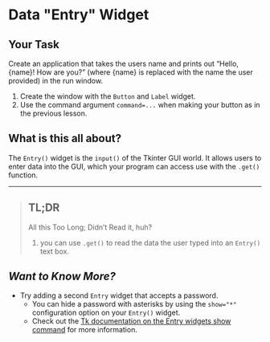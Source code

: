 # Data "Entry" Widget

## Your Task
Create an application that takes the users name and prints out “Hello, {name}! How are you?” (where {name} is replaced with the name the user provided) in the run window.

1. Create the window with the `Button` and `Label` widget.
2. Use the command argument `command=...` when making your button as in the previous lesson.

## What is this all about?
The `Entry()` widget is the `input()` of the Tkinter GUI world. It allows users to enter data into the GUI, which your program can access use with the `.get()` function. 

***
>## TL;DR
>All this Too Long; Didn’t Read it, huh?
>1. you can use `.get()` to read the data the user typed into an `Entry()` text box.

## _Want to Know More?_
- Try adding a second `Entry` widget that accepts a password.
  - You can hide a password with asterisks by using the `show="*"` configuration option on your `Entry()` widget.
  - Check out the [Tk documentation on the Entry widgets show command](https://tcl.tk/man/tcl8.6/TkCmd/entry.htm#M10) for more information.
